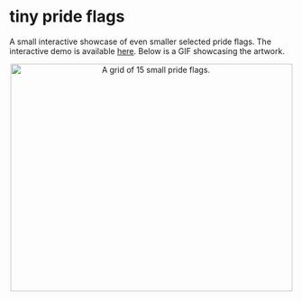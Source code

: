 # tiny pride flags
A small interactive showcase of even smaller selected pride flags. The interactive demo is available [here](https://tadeasjun.com/assets/demos/pride-flags.html). Below is a GIF showcasing the artwork.

<p align="center">
  <img width="500" height="404" alt="A grid of 15 small pride flags." src="https://github.com/Tadeas-Jun/css-art/assets/50200976/cfc0a0ba-ed5b-449d-8ff8-c65fb63c9d1e">
</p>
